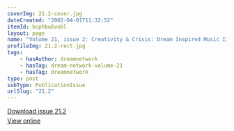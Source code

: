 ```yaml
---
coverImg: 21.2-cover.jpg
dateCreated: "2002-04-01T11:32:52"
itemId: bcphbu6vnbl
layout: page
name: "Volume 21, issue 2: Creativity & Crisis: Dream Inspired Music II"
profileImg: 21.2-rect.jpg
tags:
    - hasAuthor: dreamnetwork
    - hasTag: dream-network-volume-21
    - hasTag: dreamnetwork
type: post
subType: PublicationIssue
urlSlug: "21.2"
---
```


<p style="margin-block-end: 5px; margin-block-start: 5px;"><a href="../files/pdfs/Volume_21/21.2_crisis_II.pdf" download="">Download issue 21.2</a></p><p style="margin-block-end: 5px; margin-block-start: 5px;"><a href="../files/pdfs/Volume_21/21.2_crisis_II.pdf">View online</a></p>
